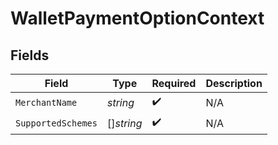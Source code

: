 # WalletPaymentOptionContext


## Fields

| Field              | Type               | Required           | Description        |
| ------------------ | ------------------ | ------------------ | ------------------ |
| `MerchantName`     | *string*           | :heavy_check_mark: | N/A                |
| `SupportedSchemes` | []*string*         | :heavy_check_mark: | N/A                |
